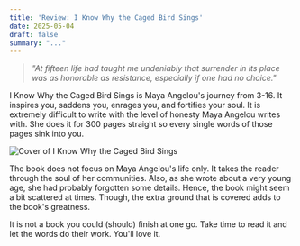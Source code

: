 ```yaml
---
title: 'Review: I Know Why the Caged Bird Sings'
date: 2025-05-04
draft: false
summary: "..."
---
```


> *"At fifteen life had taught me undeniably that surrender in its place  was as honorable as resistance, especially if one had no choice."*

I  Know Why the Caged Bird Sings is Maya Angelou's journey from 3-16. It  inspires you, saddens you, enrages you, and fortifies your soul. It is  extremely difficult to write with the level of honesty Maya Angelou  writes with. She does it for 300 pages straight so every single words of  those pages sink into you.

![Cover of I Know Why the Caged Bird Sings](/feature.png)

The book does not focus on Maya  Angelou's life only. It takes the reader through the soul of her communities. Also, as she wrote about a very young age, she had probably forgotten some details. Hence, the book might seem a  bit scattered at times. Though, the extra ground that is covered adds to  the book's greatness.

It is not a book you could (should) finish at one go. Take time to read it and let the words do their work. You'll love it.

